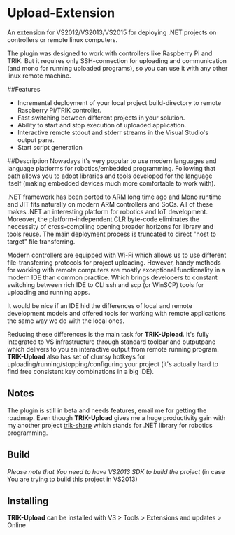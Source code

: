 Upload-Extension
==========

An extension for VS2012/VS2013/VS2015 for deploying .NET projects on controllers or remote linux computers.


The plugin was designed to work with controllers like Raspberry Pi and TRIK. But it requires only SSH-connection for uploading and communication (and mono for running uploaded programs), so you can use it with any other linux remote machine.


##Features
+ Incremental deployment of your local project build-directory to remote Raspberry Pi/TRIK controller.
+ Fast switching between different projects in your solution.
+ Ability to start and stop execution of uploaded application.
+ Interactive remote stdout and stderr streams in the Visual Studio's output pane.
+ Start script generation

##Description
Nowadays it's very popular to use modern languages and language platforms for robotics/embedded programming. Following that path allows you to adopt libraries and tools developed for the language itself (making embedded devices much more comfortable to work with). 

.NET framework has been ported to ARM long time ago and Mono runtime and JIT fits naturally on modern ARM controllers and SoCs. All of these makes .NET an interesting platform for robotics and IoT development. 
Moreover, the platform-independent CLR byte-code eliminates the neccessity of cross-compiling opening broader horizons for library and tools reuse. The main deployment process is truncated to direct "host to target" file transferring.

Modern controllers are equipped with Wi-Fi which allows us to use different file-transferring protocols for project uploading.
However, handy methods for working with remote computers are mostly exceptional functionality in a modern IDE than common practice. Which brings developers to constant switching between rich IDE to CLI ssh and scp (or WinSCP) tools for uploading and running apps.

It would be nice if an IDE hid the differences of local and remote development models and offered tools for working with remote applications the same way we do with the local ones. 

Reducing these differences is the main task for __TRIK-Upload__. It's fully integrated to VS infrastructure through standard toolbar and outputpane which delivers to you an interactive output from remote running program. 
__TRIK-Upload__ also has set of clumsy hotkeys for uploading/running/stopping/configuring your project (it's actually hard to find free consistent key combinations in a big IDE). 

## Notes

The plugin is still in beta and needs features, email me for getting the roadmap.
Even though __TRIK-Upload__ gives me a huge productivity gain with my another project [trik-sharp](http://www.github.com/kashmervil/trik-sharp) which stands for .NET library for robotics programming. 


## Build ##

*Please note that You need to have VS2013 SDK to build the project* (in case You are trying to build this project in VS2013)

## Installing

__TRIK-Upload__ can be installed with VS > Tools > Extensions and updates > Online

